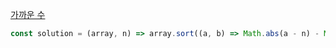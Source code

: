 [가까운 수](https://school.programmers.co.kr/learn/courses/30/lessons/120890)

```js
const solution = (array, n) => array.sort((a, b) => Math.abs(a - n) - Math.abs(b - n) || a - b)[0];
```